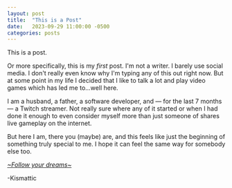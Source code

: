 ```yaml
---
layout: post
title:  "This is a Post"
date:   2023-09-29 11:00:00 -0500
categories: posts
---
```

This is a post.

Or more specifically, this is my *first* post. I'm not a writer. I barely use social media. I don't really even know why I'm typing any of this out right now. But at some point in my life I decided that I like to talk a lot and play video games which has led me to...well here.

I am a husband, a father, a software developer, and &mdash; for the last 7 months &mdash; a Twitch streamer. Not really sure where any of it started or when I had done it enough to even consider myself more than just someone of shares live gameplay on the internet. 

But here I am, there you (maybe) are, and this feels like just the beginning of something truly special to me. I hope it can feel the same way for somebody else too.

[*~Follow your dreams~*][twitch]

-Kismattic

[twitch]: https://twitch.tv/kismattic

